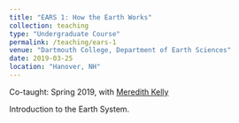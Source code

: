 ```yaml
---
title: "EARS 1: How the Earth Works"
collection: teaching
type: "Undergraduate Course"
permalink: /teaching/ears-1
venue: "Dartmouth College, Department of Earth Sciences"
date: 2019-03-25
location: "Hanover, NH"
---
```

Co-taught: Spring 2019, with [Meredith Kelly](https://home.dartmouth.edu/faculty-directory/meredith-kelly)

Introduction to the Earth System.
